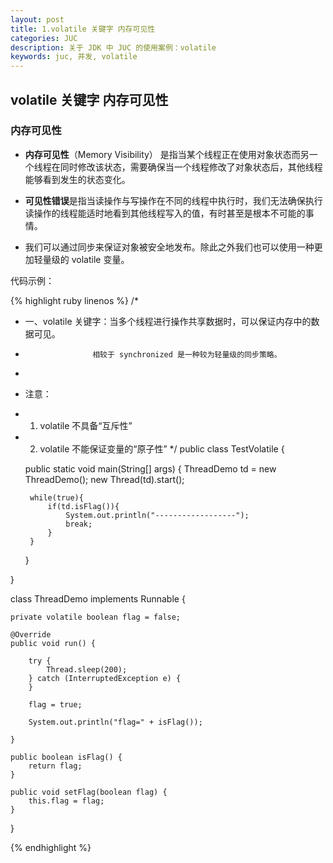 ```yaml
---
layout: post
title: 1.volatile 关键字 内存可见性
categories: JUC
description: 关于 JDK 中 JUC 的使用案例：volatile 
keywords: juc, 并发, volatile 
---
```


## volatile 关键字 内存可见性 

### 内存可见性

- **内存可见性**（Memory Visibility） 是指当某个线程正在使用对象状态而另一个线程在同时修改该状态，需要确保当一个线程修改了对象状态后，其他线程能够看到发生的状态变化。


- **可见性错误**是指当读操作与写操作在不同的线程中执行时，我们无法确保执行读操作的线程能适时地看到其他线程写入的值，有时甚至是根本不可能的事情。


- 我们可以通过同步来保证对象被安全地发布。除此之外我们也可以使用一种更加轻量级的 volatile 变量。 



代码示例：

{% highlight ruby linenos %}
/*
 * 一、volatile 关键字：当多个线程进行操作共享数据时，可以保证内存中的数据可见。
 * 					  相较于 synchronized 是一种较为轻量级的同步策略。
 * 
 * 注意：
 * 1. volatile 不具备“互斥性”
 * 2. volatile 不能保证变量的“原子性”
 */
public class TestVolatile {
	
	public static void main(String[] args) {
		ThreadDemo td = new ThreadDemo();
		new Thread(td).start();
		
		while(true){
			if(td.isFlag()){
				System.out.println("------------------");
				break;
			}
		}
		
	}

}

class ThreadDemo implements Runnable {

	private volatile boolean flag = false;

	@Override
	public void run() {
		
		try {
			Thread.sleep(200);
		} catch (InterruptedException e) {
		}

		flag = true;
		
		System.out.println("flag=" + isFlag());

	}

	public boolean isFlag() {
		return flag;
	}

	public void setFlag(boolean flag) {
		this.flag = flag;
	}

}

{% endhighlight %}

